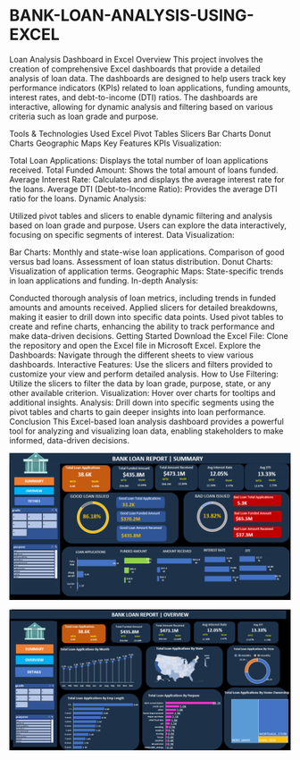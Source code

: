 # BANK-LOAN-ANALYSIS-USING-EXCEL

Loan Analysis Dashboard in Excel
Overview
This project involves the creation of comprehensive Excel dashboards that provide a detailed analysis of loan data. The dashboards are designed to help users track key performance indicators (KPIs) related to loan applications, funding amounts, interest rates, and debt-to-income (DTI) ratios. The dashboards are interactive, allowing for dynamic analysis and filtering based on various criteria such as loan grade and purpose.

Tools & Technologies Used
Excel
Pivot Tables
Slicers
Bar Charts
Donut Charts
Geographic Maps
Key Features
KPIs Visualization:

Total Loan Applications: Displays the total number of loan applications received.
Total Funded Amount: Shows the total amount of loans funded.
Average Interest Rate: Calculates and displays the average interest rate for the loans.
Average DTI (Debt-to-Income Ratio): Provides the average DTI ratio for the loans.
Dynamic Analysis:

Utilized pivot tables and slicers to enable dynamic filtering and analysis based on loan grade and purpose.
Users can explore the data interactively, focusing on specific segments of interest.
Data Visualization:

Bar Charts:
Monthly and state-wise loan applications.
Comparison of good versus bad loans.
Assessment of loan status distribution.
Donut Charts: Visualization of application terms.
Geographic Maps: State-specific trends in loan applications and funding.
In-depth Analysis:

Conducted thorough analysis of loan metrics, including trends in funded amounts and amounts received.
Applied slicers for detailed breakdowns, making it easier to drill down into specific data points.
Used pivot tables to create and refine charts, enhancing the ability to track performance and make data-driven decisions.
Getting Started
Download the Excel File: Clone the repository and open the Excel file in Microsoft Excel.
Explore the Dashboards: Navigate through the different sheets to view various dashboards.
Interactive Features: Use the slicers and filters provided to customize your view and perform detailed analysis.
How to Use
Filtering: Utilize the slicers to filter the data by loan grade, purpose, state, or any other available criterion.
Visualization: Hover over charts for tooltips and additional insights.
Analysis: Drill down into specific segments using the pivot tables and charts to gain deeper insights into loan performance.
Conclusion
This Excel-based loan analysis dashboard provides a powerful tool for analyzing and visualizing loan data, enabling stakeholders to make informed, data-driven decisions.

![alttext](https://github.com/Srikar29M/BANK-LOAN-ANALYSIS-USING-EXCEL/blob/main/Bank%20loan%20summary%20dashboard.png?raw=true)

![alttext](https://github.com/Srikar29M/BANK-LOAN-ANALYSIS-USING-EXCEL/blob/main/bank%20loan%20overview%20dashboard.png?raw=true)

